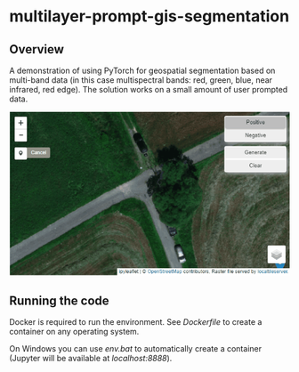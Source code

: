 # multilayer-prompt-gis-segmentation

## Overview
A demonstration of using PyTorch for geospatial segmentation based on multi-band data (in this case multispectral bands: red, green, blue, near infrared, red edge). The solution works on a small amount of user prompted data.

![](animation.gif)

## Running the code

Docker is required to run the environment. See *Dockerfile* to create a container on any operating system.

On Windows you can use *env.bat* to automatically create a container (Jupyter will be available at *localhost:8888*). 
